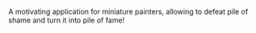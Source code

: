 A motivating application for miniature painters, allowing to defeat pile of shame and turn it into pile of fame!
